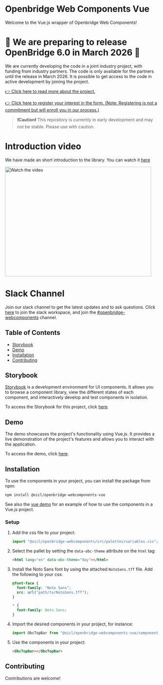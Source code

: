 # Openbridge Web Components Vue

Welcome to the Vue.js wrapper of Openbridge Web Components!

# 🎉 We are preparing to release OpenBridge 6.0 in March 2026 🎉

We are currently developing the code in a joint industry project, with funding from industry partners.
The code is only available for the partners until the release in March 2026. It is possible to get access to the code in active development by joining the project.

[👉 Click here to read more about the project.](https://docs.google.com/document/d/18ytBiUrfQrMYOPPz-hd7pgPjnG8ZBG-zr9xYl5Y2TTs/edit?tab=t.0)

[👉 Click here to register your interest in the form. (Note: Registering is not a commitment but will enroll you in our process.)](https://docs.google.com/forms/d/e/1FAIpQLSd2H7bbL_duBTMhHzjw7W52H9XXAiJ9A3sL7PsrfCTW_bNUhw/viewform)

> **❗Caution❗** This repository is currently in early development and may not be stable. Please use with caution.

# Introduction video

We have made an short introduction to the library. You can watch it [here](https://www.youtube.com/watch?v=5DiEA4voqzI)

<a href="http://www.youtube.com/watch?feature=player_embedded&v=5DiEA4voqzI" target="_blank">
 <img src="https://img.youtube.com/vi/5DiEA4voqzI/0.jpg" alt="Watch the video" width="480" height="360" />
</a>

# Slack Channel

Join our slack channel to get the latest updates and to ask questions. Click [here](https://join.slack.com/t/openbridgegroup/shared_invite/zt-2e4clvl6s-uZLkN5L3g8O~c1UZCN1reQ) to join the slack workspace, and join the [#openbridge-webcomponents](https://openbridgegroup.slack.com/archives/C06LXTCR269) channel.

## Table of Contents

- [Storybook](#storybook)
- [Demo](#demo)
- [Installation](#installation)
- [Contributing](#contributing)

## Storybook

[Storybook](https://storybook.js.org/) is a development environment for UI components. It allows you to browse a component library, view the different states of each component, and interactively develop and test components in isolation.

To access the Storybook for this project, click [here](https://openbridge-storybook.web.app).

## Demo

The demo showcases the project's functionality using Vue.js. It provides a live demonstration of the project's features and allows you to interact with the application.

To access the demo, click [here](https://openbridge-demo.web.app/).

## Installation

To use the components in your project, you can install the package from npm:

```bash
npm install @oicl/openbridge-webcomponents-vue
```

See also the [vue demo](https://github.com/Ocean-Industries-Concept-Lab/openbridge-webcomponents/tree/main/packages/vue-demo) for an example of how to use the components in a Vue.js project.

### Setup

1. Add the css file to your project:
   ```javascript
   import "@oicl/openbridge-webcomponents/src/palettes/variables.css";
   ```
2. Select the pallet by setting the `data-obc-theme` attribute on the `html` tag:
   ```html
   <html lang="en" data-obc-theme="day"></html>
   ```
3. Install the Noto Sans font by using the attached `NotoSans.tff` file. Add the following to your css:

   ```css
   @font-face {
     font-family: "Noto Sans";
     src: url("path/to/NotoSans.tff");
   }

   * {
     font-family: Noto Sans;
   }
   ```

4. Import the desired components in your project, for instance:

   ```javascript
   import ObcTopBar from "@oicl/openbridge-webcomponents-vue/components/top-bar/ObcTopBar";
   ```

5. Use the components in your project:
   ```html
   <ObcTopBar></ObcTopBar>
   ```

## Contributing

Contributions are welcome!
